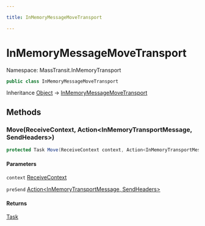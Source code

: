 ```yaml
---

title: InMemoryMessageMoveTransport

---
```


# InMemoryMessageMoveTransport

Namespace: MassTransit.InMemoryTransport

```csharp
public class InMemoryMessageMoveTransport
```

Inheritance [Object](https://learn.microsoft.com/en-us/dotnet/api/system.object) → [InMemoryMessageMoveTransport](../masstransit-inmemorytransport/inmemorymessagemovetransport)

## Methods

### **Move(ReceiveContext, Action\<InMemoryTransportMessage, SendHeaders\>)**

```csharp
protected Task Move(ReceiveContext context, Action<InMemoryTransportMessage, SendHeaders> preSend)
```

#### Parameters

`context` [ReceiveContext](../../masstransit-abstractions/masstransit/receivecontext)<br/>

`preSend` [Action\<InMemoryTransportMessage, SendHeaders\>](https://learn.microsoft.com/en-us/dotnet/api/system.action-2)<br/>

#### Returns

[Task](https://learn.microsoft.com/en-us/dotnet/api/system.threading.tasks.task)<br/>
